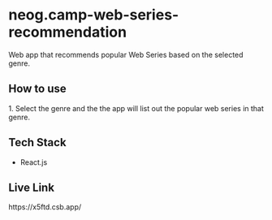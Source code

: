 # neog.camp-web-series-recommendation
Web app that recommends popular Web Series  based on the selected genre.

<h2>How to use</h2>
1. Select the genre and the the app will list out the popular web series in that genre.

<h2>Tech Stack</h2>
<ul>
  <li>React.js</h2>
</ul>

<h2>Live Link</h2>
https://x5ftd.csb.app/
